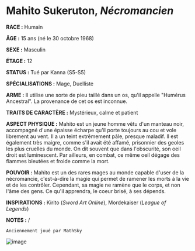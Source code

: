 # Mahito Sukeruton, *Nécromancien*

**RACE :** Humain

**ÂGE :** 15 ans (né le 30 octobre 1968)

**SEXE :** Masculin

**ÉTAGE :** 12

**STATUS :** Tué par Kanna (S5-S5)

**SPÉCIALISATIONS :** Mage, Duelliste

**ARME :** Il utilise une sorte de pieu taillé dans un os, qu'il appelle "Humérus Ancestral". La provenance de cet os est inconnue.

**TRAITS DE CARACTÈRE :** Mystérieux, calme et patient

**ASPECT PHYSIQUE :** Mahito est un jeune homme vêtu d'un manteau noir, accompagné d'une épaisse écharpe qu'il porte toujours au cou et vole librement au vent. Il a un teint extrêmement pâle, presque maladif. Il est également très maigre, comme s'il avait été affamé, prisonnier des geoles les plus cruelles du monde. On dit souvent que dans l'obscurité, son oeil droit est luminescent. Par ailleurs, en combat, ce même oeil dégage des flammes bleutées et froide comme la mort.

**POUVOIR :** Mahito est un des rares mages au monde capable d'user de la nécromancie, c'est-à-dire la magie qui permet de ramener les morts à la vie et de les contrôler. Cependant, sa magie ne ramène que le corps, et non l'âme des gens. Ce qu'il apprendra, le coeur brisé, à ses dépends.

**INSPIRATIONS :** Kirito (*Sword Art Online*), Mordekaiser (*League of Legends*)

**NOTES :** /

`Anciennement joué par MathSky`

![image](https://data.enyxia.fr/images/characters/mahito.png)
